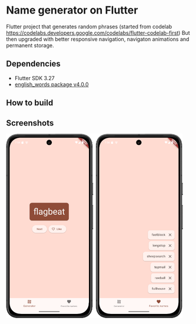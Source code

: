 # Name generator on Flutter

Flutter project that generates random phrases (started from codelab https://codelabs.developers.google.com/codelabs/flutter-codelab-first)
But then upgraded with better responsive navigation, navigaton animations and permanent storage.

## Dependencies

- Flutter SDK 3.27
- [english_words package v4.0.0](https://pub.dev/packages/english_words)

## How to build



## Screenshots

<img src="./android_screenshots_0.0.1+2.png" alt="Android screenshots" style="height: 500px"/>